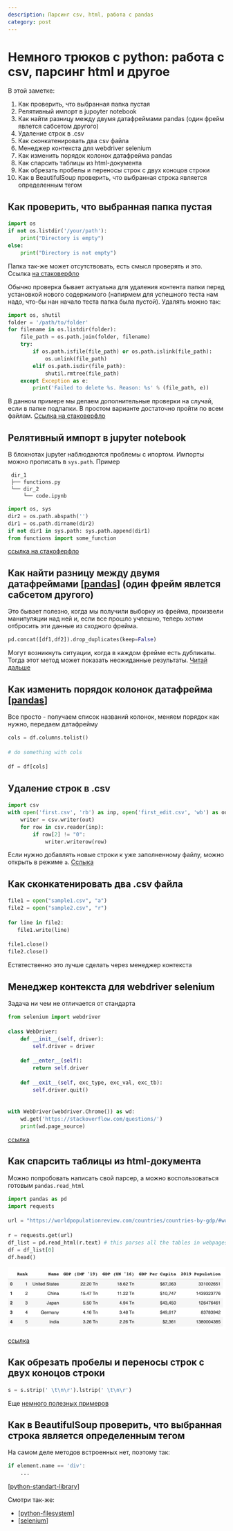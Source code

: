 ```yaml
---
description: Парсинг csv, html, работа с pandas
category: post
---
```

# Немного трюков с python: работа с csv, парсинг html и другое

В этой заметке:

1. Как проверить, что выбранная папка пустая
2. Релятивный импорт в jupoyter notebook
3. Как найти разницу между двумя датафреймами pandas (один фрейм явлется сабсетом другого)
4. Удаление строк в .csv
5. Как сконкатенировать два csv файла
6. Менеджер контекста для webdriver selenium
7. Как изменить порядок колонок датафрейма pandas
8. Как спарсить таблицы из html-документа
9. Как обрезать пробелы и переносы строк с двух коноцов строки
10. Как в BeautifulSoup проверить, что выбранная строка является определенным тегом

## Как проверить, что выбранная папка пустая

```python
import os
if not os.listdir('/your/path'):
    print("Directory is empty")
else:    
    print("Directory is not empty")
```

Папка так-же может отсутствовать, есть смысл проверять и это. Ссылка [на стаковерфло](https://stackoverflow.com/a/59050548/15966204)

Обычно проверка бывает актуальна для удаления контента папки перед установкой нового содержимого (напирмем для успешного теста нам надо, что-бы нан начало теста папка была пустой). Удалять можно так:

```python
import os, shutil
folder = '/path/to/folder'
for filename in os.listdir(folder):
    file_path = os.path.join(folder, filename)
    try:
        if os.path.isfile(file_path) or os.path.islink(file_path):
            os.unlink(file_path)
        elif os.path.isdir(file_path):
            shutil.rmtree(file_path)
    except Exception as e:
        print('Failed to delete %s. Reason: %s' % (file_path, e))
```

В данном примере мы делаем дополнительные проверки на случай, если в папке подпапки. В простом варианте достаточно пройти по всем файлам. [Ссылка на стаковерфло](https://stackoverflow.com/a/185941/15966204)

## Релятивный импорт в jupyter notebook

В блокнотах jupyter наблюдаются проблемы с ипортом. Импорты можно прописать в `sys.path`. Пример

```shell
 dir_1
 ├── functions.py
 └── dir_2
     └── code.ipynb
```

```python
import os, sys
dir2 = os.path.abspath('')
dir1 = os.path.dirname(dir2)
if not dir1 in sys.path: sys.path.append(dir1)
from functions import some_function
```

[ссылка на стакоферфло](https://stackoverflow.com/q/61058798/15966204)

## Как найти разницу между двумя датафреймами [[pandas]] (один фрейм явлется сабсетом другого)

Это бывает полезно, когда мы получили выборку из фрейма, произвели манипуляции над ней и, если все прошло учпешно, теперь хотим отбросить эти данные из сходного фрейма.

```python
pd.concat([df1,df2]).drop_duplicates(keep=False)
```

Могут возникнуть ситуации, когда в каждом фрейме есть дубликаты. Тогда этот метод может показать неожиданные результаты. [Читай дальше](https://stackoverflow.com/a/48647840/15966204)

## Как изменить порядок колонок датафрейма [[pandas]]

Все просто - получаем список названий колонок, меняем порядок как нужно, передаем датафрейму

```python
cols = df.columns.tolist()

# do something with cols

df = df[cols]
```

## Удаление строк в .csv

```python
import csv
with open('first.csv', 'rb') as inp, open('first_edit.csv', 'wb') as out:
    writer = csv.writer(out)
    for row in csv.reader(inp):
        if row[2] != "0":
            writer.writerow(row)
```

Если нужно добавлять новые строки к уже заполненному файлу, можно открыть в режиме `a`. [Сслыка](https://stackoverflow.com/a/29725946/15966204)

## Как сконкатенировать два .csv файла

```python
file1 = open("sample1.csv", "a")
file2 = open("sample2.csv", "r")

for line in file2:
   file1.write(line)

file1.close()
file2.close()
```

Ествтественно это лучше сделать через менеджер контекста

## Менеджер контекста для webdriver selenium

Задача ни чем не отличается от стандарта

```python
from selenium import webdriver

class WebDriver:
    def __init__(self, driver):
        self.driver = driver

    def __enter__(self):
        return self.driver

    def __exit__(self, exc_type, exc_val, exc_tb):
        self.driver.quit()


with WebDriver(webdriver.Chrome()) as wd:
    wd.get('https://stackoverflow.com/questions/')
    print(wd.page_source)
```

[ссылка](https://stackoverflow.com/a/48630668/15966204)

## Как спарсить таблицы из html-документа

Можно попробовать написать свой парсер, а можно воспользоваться готовым `pandas.read_html`

```python
import pandas as pd
import requests

url = "https://worldpopulationreview.com/countries/countries-by-gdp/#worldCountries"

r = requests.get(url)
df_list = pd.read_html(r.text) # this parses all the tables in webpages to a list
df = df_list[0]
df.head()
```

![result](../attachments/2021-12-26-21-05-58.png)

[ссылка](https://stackoverflow.com/questions/23377533/python-beautifulsoup-parsing-table)

## Как обрезать пробелы и переносы строк с двух коноцов строки

```python
s = s.strip(' \t\n\r').lstrip(' \t\n\r')
```

Еще [немного полезных примеров](https://stackoverflow.com/a/1185529/15966204)

## Как в BeautifulSoup проверить, что выбранная строка является определенным тегом

На самом деле методов встроенных нет, поэтому так:

```python
if element.name == 'div':
    ...
```

[[python-standart-library]]

Смотри так-же:

- [[python-filesystem]]
- [[selenium]]

[//begin]: # "Autogenerated link references for markdown compatibility"
[pandas]: ../notes/pandas "Pandas"
[pandas]: ../notes/pandas "Pandas"
[python-standart-library]: ../lists/python-standart-library "Стандартная библиотека python и полезные ресурсы"
[python-filesystem]: ../notes/python-filesystem "Работа с файлами в python"
[selenium]: ../notes/selenium "Selenium"
[//end]: # "Autogenerated link references"